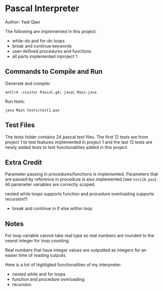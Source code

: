 # Pascal Interpreter

Author: Yadi Qian

The following are implemented in this project:

* while-do and for-do loops
* break and continue keywords
* user-defined procedures and functions
* all parts implemented inproject 1

## Commands to Compile and Run 

Generate and compile:
```
antlr4 -visitor Pascal.g4; javac Main.java 
```

Run tests:
```
java Main tests/test1.pas 
```
## Test Files
The tests folder contains 24 pascal test files. The first 12 tests are from project 1 to test features implemented in project 1 and the last 12 tests are newly added tests to test functionalities added in this project. 

## Extra Credit
Parameter passing in procedures/functions is implemented. Parameters that are passed by reference in procedure is also implemented (see ```test16.pas```). All parameter variables are correctly scoped. 

nested while loops
supports function and procedure overloading
supports recursion!!!

- break and continue in if else within loop

## Notes
For loop variable cannot take real type so real numbers are rounded to the nearst integer for loop counting.

Real numbers that have integer values are outputted as integers for an easier time of reading outputs. 

Here is a list of highligted functionalities of my interpreter:

* nested while and for loops
* function and procedure overloading
* recursion